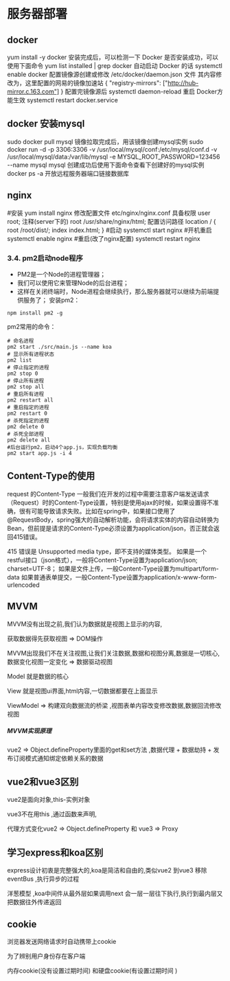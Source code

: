 # **服务器部署**
## docker
yum install -y docker
安装完成后，可以检测一下 Docker 是否安装成功，可以使用下面命令
yum list installed | grep docker
自动启动 Docker 的话
systemctl enable docker
配置镜像源创建或修改
/etc/docker/daemon.json 文件
其内容修改为，这里配置的网易的镜像加速站
{
"registry-mirrors": ["http://hub-mirror.c.163.com"]
}
配置完镜像源后
systemctl daemon-reload
重启 Docker方能生效
systemctl restart docker.service
## docker 安装mysql
sudo docker pull mysql
镜像拉取完成后，用该镜像创建mysql实例
sudo docker run -d -p 3306:3306 -v /usr/local/mysql/conf:/etc/mysql/conf.d -v /usr/local/mysql/data:/var/lib/mysql -e MYSQL_ROOT_PASSWORD=123456 --name  mysql mysql
创建成功后使用下面命令查看下创建好的mysql实例
docker ps -a
开放远程服务器端口链接数据库
## nginx
#安装
yum install nginx
修改配置文件
etc/nginx/nginx.conf
具备权限
user root;
注释(server下的)
root /usr/share/nginx/html;
配置访问路径
location / {
root /root/dist/;
index index.html;
}
#启动
systemctl start nginx
#开机重启
systemctl enable nginx
#重启(改了nginx配置)
systemctl restart nginx

### 3.4. pm2启动node程序
* PM2是一个Node的进程管理器；
* 我们可以使用它来管理Node的后台进程；
* 这样在关闭终端时，Node进程会继续执行，那么服务器就可以继续为前端提供服务了；
安装pm2：
```shell
npm install pm2 -g
```
pm2常用的命令：
```shell
# 命名进程
pm2 start ./src/main.js --name koa
# 显示所有进程状态
pm2 list               
# 停止指定的进程
pm2 stop 0       
# 停止所有进程
pm2 stop all           
# 重启所有进程
pm2 restart all      
# 重启指定的进程
pm2 restart 0          
# 杀死指定的进程
pm2 delete 0           
# 杀死全部进程
pm2 delete all   
#后台运行pm2，启动4个app.js，实现负载均衡
pm2 start app.js -i 4 
```

















## Content-Type的使用

request 的Content-Type
一般我们在开发的过程中需要注意客户端发送请求（Request）时的Content-Type设置，特别是使用ajax的时候，如果设置得不准确，很有可能导致请求失败。比如在spring中，如果接口使用了@RequestBody，spring强大的自动解析功能，会将请求实体的内容自动转换为Bean，但前提是请求的Content-Type必须设置为application/json，否正就会返回415错误。

415 错误是 Unsupported media type，即不支持的媒体类型。
如果是一个restful接口（json格式），一般将Content-Type设置为application/json; charset=UTF-8；
如果是文件上传，一般Content-Type设置为multipart/form-data
如果普通表单提交，一般Content-Type设置为application/x-www-form-urlencoded

## MVVM

MVVM没有出现之前,我们认为数据就是视图上显示的内容,

获取数据得先获取视图 => DOM操作

MVVM出现我们不在关注视图,让我们关注数据,数据和视图分离,数据是一切核心,数据变化视图一定变化 => 数据驱动视图

Model 就是数据的核心

View 就是视图ui界面,html内容,一切数据都要在上面显示

ViewModel => 构建双向数据流的桥梁 ,视图表单内容改变修改数据,数据回流修改视图

##### MVVM实现原理

vue2 => Object.defineProperty里面的get和set方法 ,数据代理 + 数据劫持 + 发布订阅模式通知绑定依赖关系的数据

## vue2和vue3区别

vue2是面向对象,this-实例对象

vue3不在用this ,通过函数来声明,

代理方式变化vue2 => Object.defineProperty 和 vue3 => Proxy

## 学习express和koa区别

express设计初衷是完整强大的,koa是简洁和自由的,类似vue2 到vue3 移除eventBus ,执行异步的过程

洋葱模型 ,koa中间件从最外层如果调用next 会一层一层往下执行,执行到最内层又把数据往外传递返回

## cookie

浏览器发送网络请求时自动携带上cookie

为了辨别用户身份存在客户端

内存cookie(没有设置过期时间) 和硬盘cookie(有设置过期时间 )
